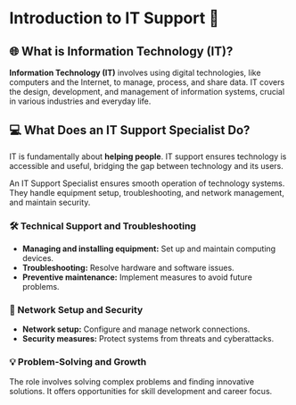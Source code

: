 # Introduction to IT Support 🔧

## 🌐 What is Information Technology (IT)?
**Information Technology (IT)** involves using digital technologies, like computers and the Internet, to manage, process, and share data. IT covers the design, development, and management of information systems, crucial in various industries and everyday life.

## 💻 What Does an IT Support Specialist Do?
IT is fundamentally about **helping people**. IT support ensures technology is accessible and useful, bridging the gap between technology and its users.

An IT Support Specialist ensures smooth operation of technology systems. They handle equipment setup, troubleshooting, and network management, and maintain security.

### 🛠️ Technical Support and Troubleshooting
- **Managing and installing equipment:** Set up and maintain computing devices.
- **Troubleshooting:** Resolve hardware and software issues.
- **Preventive maintenance:** Implement measures to avoid future problems.

### 📡 Network Setup and Security
- **Network setup:** Configure and manage network connections.
- **Security measures:** Protect systems from threats and cyberattacks.

### 💡 Problem-Solving and Growth
The role involves solving complex problems and finding innovative solutions. It offers opportunities for skill development and career focus.
